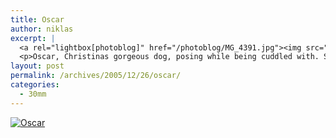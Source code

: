 ```yaml
---
title: Oscar
author: niklas
excerpt: |
  <a rel="lightbox[photoblog]" href="/photoblog/MG_4391.jpg"><img src="/photoblog/MG_4391.thumb.jpg" alt="Oscar" title="Oscar"/></a>
  <p>Oscar, Christinas gorgeous dog, posing while being cuddled with. Shot at f/2.2 in 1/20 second at 400 ISO</p>
layout: post
permalink: /archives/2005/12/26/oscar/
categories:
  - 30mm
---
```

<a rel="lightbox[photoblog]" href="/photoblog/MG_4391.jpg" />![Oscar][1]

 [1]: /photoblog/MG_4391.sized.jpg "Oscar"